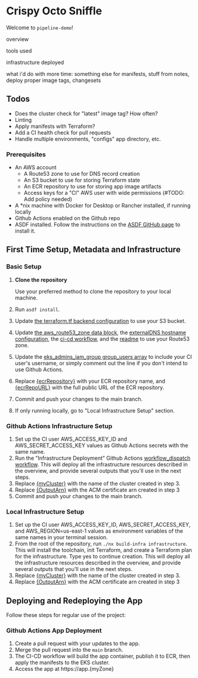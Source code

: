 # Crispy Octo Sniffle

Welcome to `pipeline-demo`!

overview

tools used

infrastructure deployed

what i'd do with more time: something else for manifests, stuff from notes, deploy proper image tags, changesets

## Todos

- Does the cluster check for "latest" image tag? How often? 
- Linting
- Apply manifests with Terraform? 
- Add a CI health check for pull requests
- Handle multiple environments, "configs" app directory, etc. 



### Prerequisites

- An AWS account
   - A Route53 zone to use for DNS record creation
   - An S3 bucket to use for storing Terraform state
   - An ECR repository to use for storing app image artifacts
   - Access keys for a "CI" AWS user with wide permissions (#TODO: Add policy needed)
- A *nix machine with Docker for Desktop or Rancher installed, if running locally
- Github Actions enabled on the Github repo 
- ASDF installed. Follow the instructions on the [ASDF GitHub page](https://github.com/asdf-vm/asdf) to install it.


## First Time Setup, Metadata and Infrastructure

### Basic Setup

1. **Clone the repository**

   Use your preferred method to clone the repository to your local machine.
2. Run `asdf install`.
2. Update [the terraform.tf backend configuration](./packages/infrastructure/terraform.tf#L6) to use your S3 bucket.
3. Update [the aws_route53_zone data block](./packages/infrastructure/ingress.tf#L101), the [externalDNS hostname configuration](./packages/manifests/ingress.yaml#L7), the [ci-cd workflow](./.github/workflows/ci-cd.yml#L42), and the [readme](./README.md#github-actions-app-deployment) to use your Route53 zone.
4. Update the [eks_admins_iam_group group_users array](./packages/infrastructure/main.tf#L206) to include your CI user's username, or simply comment out the line if you don't intend to use Github Actions. 
5. Replace [{ecrRepository}](./packages/app/project.json#L10) with your ECR repository name, and [{ecrRepoURL}](./packages/manifests/deployment.yaml#L17) with the full public URL of the ECR repository. 
6. Commit and push your changes to the main branch.
7. If only running locally, go to "Local Infrastructure Setup" section.


### Github Actions Infrastructure Setup

1. Set up the CI user AWS_ACCESS_KEY_ID and AWS_SECRET_ACCESS_KEY values as Github Actions secrets with the same name.
2. Run the "Infrastructure Deployment" Github Actions [workflow_dispatch workflow](https://docs.github.com/en/actions/using-workflows/manually-running-a-workflow). This will deploy all the infrastructure resources described in the overview, and provide several outputs that you'll use in the next steps. 
3. Replace [{myCluster}](./packages/manifests/project.json#L206) with the name of the cluster created in step 3. 
4. Replace [{OutputArn}](./packages/manifests/ingress.yaml#L6) with the ACM certificate arn created in step 3
5. Commit and push your changes to the main branch.

### Local Infrastructure Setup

1. Set up the CI user AWS_ACCESS_KEY_ID, AWS_SECRET_ACCESS_KEY, and AWS_REGION=us-east-1 values as environment variables of the same names in your terminal session. 
2. From the root of the repository, run `./nx build-infra infrastructure`. This will install the toolchain, init Terraform, and create a Terraform plan for the infrastructure. Type yes to continue creation. This will deploy all the infrastructure resources described in the overview, and provide several outputs that you'll use in the next steps. 
3. Replace [{myCluster}](./packages/manifests/project.json#L206) with the name of the cluster created in step 3. 
4. Replace [{OutputArn}](./packages/manifests/ingress.yaml#L6) with the ACM certificate arn created in step 3


## Deploying and Redeploying the App

Follow these steps for regular use of the project:

### Github Actions App Deployment

1. Create a pull request with your updates to the app.
2. Merge the pull request into the `main` branch.
3. The CI-CD workflow will build the app container, publish it to ECR, then apply the manifests to the EKS cluster.
4. Access the app at https://app.{myZone}

